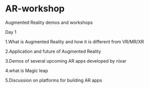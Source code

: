 # AR-workshop
Augmented Reality demos and workshops

Day 1 

1.What is Augmented Reality and how it is different from VR/MR/XR

2.Application and future of Augmented Reality

3.Demos of several upcoming AR apps developed by nixar

4.what is Magic leap

5.Discussion on platforms for building AR apps
